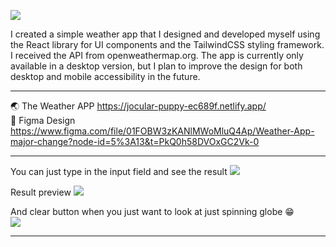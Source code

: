 <img src='https://res.cloudinary.com/dlyijmtfx/image/upload/v1670665750/weatherapp/eartj-slow-unscreen_ljfihb.gif'></img>

I created a simple weather app that I designed and developed myself using the React library for UI components and the TailwindCSS styling framework. I received the API from openweathermap.org. The app is currently only available in a desktop version, but I plan to improve the design for both desktop and mobile accessibility in the future.

**************************************************************************************************
🌏 The Weather APP https://jocular-puppy-ec689f.netlify.app/ <br/>
🎨 Figma Design https://www.figma.com/file/01FOBW3zKANlMWoMluQ4Ap/Weather-App-major-change?node-id=5%3A13&t=PkQ0h58DVOxGC2Vk-0

**************************************************************************************************

You can just type in the input field and see the result
<img src='https://res.cloudinary.com/dlyijmtfx/image/upload/v1670665201/weatherapp/preview_irc0mi.jpg'></img>

Result preview
<img src='https://res.cloudinary.com/dlyijmtfx/image/upload/v1670665201/weatherapp/preview2_rsjqvg.jpg'></img>

And clear button when you just want to look at just spinning globe 😁<br/>
<img src='https://res.cloudinary.com/dlyijmtfx/image/upload/v1670665261/weatherapp/clear_qcnj7z.jpg'></img>

**************************************************************************************************

